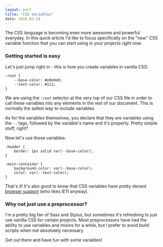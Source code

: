 ```yaml
---
layout: post
title: "CSS Variables"
date: 2018-03-24
---
```



The CSS language is becoming even more awesome and powerful everyday. In this quick article I'd like to focus specifically on the "new" CSS variable function that you can start using in your projects *right now*.

### Getting started is easy

Let's just jump right in - this is how you create variables in vanilla CSS:


    :root {
        --base-color: #e0e0e0;
        --text-color: #111;
    }


We are using the `:root` selector at the very top of our CSS file in order to call these variables into any elements in the rest of our document. This is normally the safest way to include variables.

As for the variables themselves, you declare that they are variables using the `--` tags, followed by the variable's name and it's property. Pretty simple stuff, right?

Now let's use those variables:


    .header {
        border: 1px solid var(--base-color);
    }
    
    .main-container {
        background-color: var(--base-color);
        color: var(--text-color);
    }


That's it! It's also good to know that CSS variables have pretty decent [browser support](https://caniuse.com/#feat=css-variables) (who likes IE11 anyway).


### Why not just use a preprocessor?

I'm a pretty big fan of Sass and Stylus, but sometimes it's refreshing to just use vanilla CSS for certain projects. Most preprocessors have had the ability to use variables and mixins for a while, but I prefer to avoid build scripts when not absolutely necessary.

Get out there and have fun with some variables!



